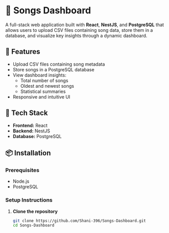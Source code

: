 # 🎵 Songs Dashboard

A full-stack web application built with **React**, **NestJS**, and **PostgreSQL** that allows users to upload CSV files containing song data, store them in a database, and visualize key insights through a dynamic dashboard.

## 🚀 Features

- Upload CSV files containing song metadata
- Store songs in a PostgreSQL database
- View dashboard insights:
  - Total number of songs
  - Oldest and newest songs
  - Statistical summaries
- Responsive and intuitive UI

## 🧰 Tech Stack

- **Frontend:** React  
- **Backend:** NestJS  
- **Database:** PostgreSQL

## 📦 Installation

### Prerequisites

- Node.js  
- PostgreSQL

### Setup Instructions

1. **Clone the repository**
   ```bash
   git clone https://github.com/Shani-396/Songs-Dashboard.git
   cd Songs-Dashboard
